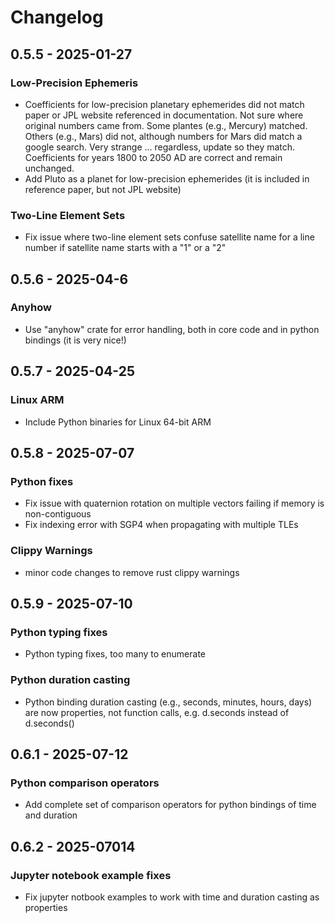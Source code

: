 # Changelog

## 0.5.5 - 2025-01-27

### Low-Precision Ephemeris
 - Coefficients for low-precision planetary ephemerides did not match paper or JPL website referenced in documentation.  Not sure where original numbers came from.  Some plantes (e.g., Mercury) matched.  Others (e.g., Mars) did not, although numbers for Mars did match a google search. Very strange ... regardless, update so they match.  Coefficients for years 1800 to 2050 AD are correct and remain unchanged.
 - Add Pluto as a planet for low-precision ephemerides (it is included in reference paper, but not JPL website)

### Two-Line Element Sets
- Fix issue where two-line element sets confuse satellite name for a line number if satellite name starts with a "1" or a "2"

## 0.5.6 - 2025-04-6

### Anyhow
- Use "anyhow" crate for error handling, both in core code and in python bindings (it is very nice!)

## 0.5.7 - 2025-04-25

### Linux ARM
- Include Python binaries for Linux 64-bit ARM

## 0.5.8 - 2025-07-07

### Python fixes
- Fix issue with quaternion rotation on multiple vectors failing if memory is non-contiguous
- Fix indexing error with SGP4 when propagating with multiple TLEs

### Clippy Warnings
- minor code changes to remove rust clippy warnings


## 0.5.9 - 2025-07-10

### Python typing fixes
- Python typing fixes, too many to enumerate

### Python duration casting
- Python binding duration casting (e.g., seconds, minutes, hours, days) are now properties, not function calls, e.g. d.seconds instead of d.seconds()


## 0.6.1 - 2025-07-12

### Python comparison operators
- Add complete set of comparison operators for python bindings of time and duration

## 0.6.2 - 2025-07014

### Jupyter notebook example fixes
- Fix jupyter notbook examples to work with time and duration casting as properties
